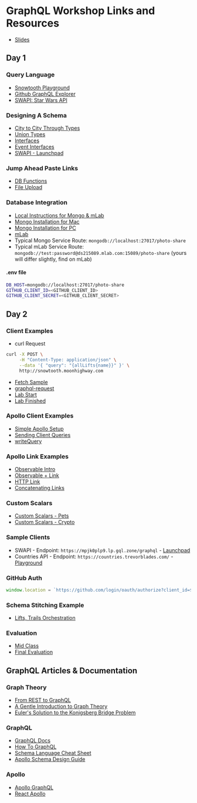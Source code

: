 # GraphQL Workshop Links and Resources

- [Slides](https://slides.com/moonhighway/graphql-workshop)

## Day 1

### Query Language

- [Snowtooth Playground](http://snowtooth.moonhighway.com)
- [Github GraphQL Explorer](https://developer.github.com/v4/explorer/)
- [SWAPI: Star Wars API](http://graphql.org/swapi-graphql/)

### Designing A Schema

- [City to City Through Types](https://codesandbox.io/s/5vzn2rkzxn)
- [Union Types](https://codesandbox.io/s/rm2rx3opqm)
- [Interfaces](https://codesandbox.io/s/71x8n304r1)
- [Event Interfaces](https://codesandbox.io/s/mm36pp93p9)
- [SWAPI - Launchpad](http://bit.ly/swapi-launchpad)

### Jump Ahead Paste Links

- [DB Functions](https://gist.github.com/eveporcello/c0d04b145fcc6b5fc9caa1ce2a140148)
- [File Upload](https://gist.github.com/eveporcello/12c0f5070fd1c0bc3d9f02906f7743a8)

### Database Integration

- [Local Instructions for Mongo & mLab](https://gist.github.com/eveporcello/98f9e37a65f05b9d0866137d80ed9653)
- [Mongo Installation for Mac](https://docs.mongodb.com/manual/tutorial/install-mongodb-on-os-x/)
- [Mongo Installation for PC](https://docs.mongodb.com/manual/tutorial/install-mongodb-on-windows/)
- [mLab](https://mlab.com/)
- Typical Mongo Service Route: `mongodb://localhost:27017/photo-share`
- Typical mLab Service Route: `mongodb://test:password@ds215089.mlab.com:15089/photo-share` (yours will differ slightly, find on mLab)

#### .env file

```sh
DB_HOST=mongodb://localhost:27017/photo-share
GITHUB_CLIENT_ID=<GITHUB_CLIENT_ID>
GITHUB_CLIENT_SECRET=<GITHUB_CLIENT_SECRET>
```

## Day 2

### Client Examples

- curl Request

```sh
curl -X POST \
     -H "Content-Type: application/json" \
     --data '{ "query": "{allLifts{name}}" }' \
     http://snowtooth.moonhighway.com
```

- [Fetch Sample](https://codesandbox.io/s/wy9mq00q9w)
- [graphql-request](https://codesandbox.io/s/4qzq5z2vz0)
- [Lab Start](https://codesandbox.io/s/kmmz8om2xv)
- [Lab Finished](https://codesandbox.io/s/q8l7wp6m0w)

### Apollo Client Examples

- [Simple Apollo Setup](https://codesandbox.io/s/3q245om1q6)
- [Sending Client Queries](https://codesandbox.io/s/4xnkxmnw7w)
- [writeQuery](https://codesandbox.io/s/oo3z008kzy)

### Apollo Link Examples

- [Observable Intro](https://codesandbox.io/s/176q4zpl4)
- [Observable + Link](https://codesandbox.io/s/ql5xqkojyj)
- [HTTP Link](https://codesandbox.io/s/koj24j5l07)
- [Concatenating Links](https://codesandbox.io/s/ql4jlz54yq)

### Custom Scalars

- [Custom Scalars - Pets](https://codesandbox.io/s/pw32jkj04j)
- [Custom Scalars - Crypto](https://codesandbox.io/s/53o3pmy43n)

### Sample Clients

- SWAPI - Endpoint: `https://mpjk0plp9.lp.gql.zone/graphql` - [Launchpad](https://launchpad.graphql.com/mpjk0plp9)
- Countries API - Endpoint: `https://countries.trevorblades.com/` - [Playground](https://countries.trevorblades.com/)

### GitHub Auth

```js
window.location = `https://github.com/login/oauth/authorize?client_id=${clientID}&scope=user`;
```
### Schema Stitching Example
* [Lifts, Trails Orchestration](https://github.com/eveporcello/schema-stitching)


### Evaluation

- [Mid Class](https://docs.google.com/forms/d/e/1FAIpQLSe6Q9gZk9sgKnlhK82h-_Gztb2bS4_u0o4Y_TZn_cFHkNwkEQ/viewform?usp=sf_link)
- [Final Evaluation](https://docs.google.com/forms/d/e/1FAIpQLSfP6B2kDwfZi9muN6N9WyXZ-V4i7ItETJaVtYDHgbNHawYBtw/viewform?usp=sf_link)

## GraphQL Articles & Documentation

### Graph Theory

- [From REST to GraphQL](https://0x2a.sh/from-rest-to-graphql-b4e95e94c26b)
- [A Gentle Introduction to Graph Theory](https://dev.to/vaidehijoshi/a-gentle-introduction-to-graph-theory)
- [Euler's Solution to the Konigsberg Bridge Problem](https://www.maa.org/press/periodicals/convergence/leonard-eulers-solution-to-the-konigsberg-bridge-problem)

### GraphQL

- [GraphQL Docs](http://graphql.org/)
- [How To GraphQL](https://www.howtographql.com/)
- [Schema Language Cheat Sheet](https://github.com/sogko/graphql-schema-language-cheat-sheet)
- [Apollo Schema Design Guide](https://www.apollographql.com/docs/guides/schema-design.html)

### Apollo

- [Apollo GraphQL](https://www.apollographql.com/)
- [React Apollo](https://github.com/apollographql/react-apollo)
